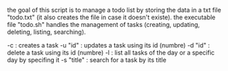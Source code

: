 the goal of this script is to manage a todo list by storing the data in a txt file "todo.txt" (it also creates the file in case it doesn't existe).
the executable file "todo.sh" handles the management of tasks (creating, updating, deleting, listing, searching).

-c : creates a task
-u "id" : updates a task using its id (numbre)
-d "id" : delete a task using its id (numbre)
-l : list all tasks of the day or a specific day by specifing it
-s "title" : search for a task by its title
